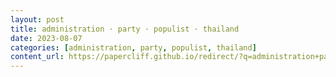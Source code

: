 ```yaml
---
layout: post
title: administration · party · populist · thailand
date: 2023-08-07
categories: [administration, party, populist, thailand]
content_url: https://papercliff.github.io/redirect/?q=administration+party+populist+thailand&tbs=cdr:1,cd_min:8/6/2023,cd_max:8/8/2023
---
```

